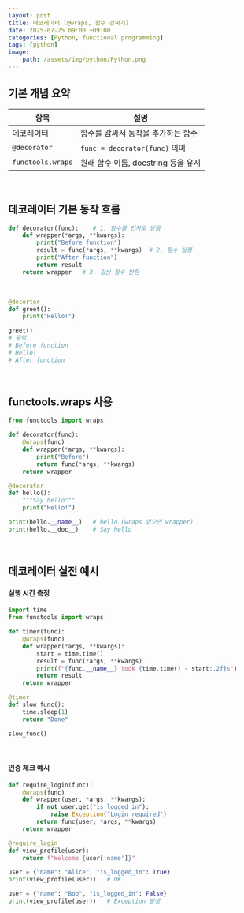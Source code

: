```yaml
---
layout: post
title: 데코레이터 (@wraps, 함수 감싸기)
date: 2025-07-25 09:00 +09:00
categories: [Python, functional programming]
tags: [python]
image:
    path: /assets/img/python/Python.png
---
```


## 기본 개념 요약

| 항목 | 설명 |
|-|-|
| 데코레이터 | 함수를 감싸서 동작을 추가하는 함수 |
| `@decorator` | `func = decorator(func)` 의미 |
| `functools.wraps` | 원래 함수 이름, docstring 등을 유지 |

<br>

## 데코레이터 기본 동작 흐름

```python
def decorator(func):    # 1. 함수를 인자로 받음
    def wrapper(*args, **kwargs):
        print("Before function")
        result = func(*args, **kwargs)  # 2. 함수 실행
        print("After function")
        return result
    return wrapper   # 3. 감싼 함수 반환
```

<br>

```python
@decortor
def greet():
    print("Hello!")

greet()
# 출력:
# Before function
# Hello!
# After function
```

<br>

## functools.wraps 사용

```python
from functools import wraps

def decorator(func):
    @wraps(func)
    def wrapper(*args, **kwargs):
        print("Before")
        return func(*args, **kwargs)
    return wrapper

@decorator
def hello():
    """Say hello"""
    print("Hello!")

print(hello.__name__)   # hello (wraps 없으면 wrapper)
print(hello.__doc__)    # Say hello
```

<br>

## 데코레이터 실전 예시

#### 실행 시간 측정

```python
import time
from functools import wraps

def timer(func):
    @wraps(func)
    def wrapper(*args, **kwargs):
        start = time.time()
        result = func(*args, **kwargs)
        print(f"{func.__name__} took {time.time() - start:.2f}s")
        return result
    return wrapper

@timer
def slow_func():
    time.sleep(1)
    return "Done"

slow_func()
```

<br>

#### 인증 체크 예시

```python
def require_login(func):
    @wraps(func)
    def wrapper(user, *args, **kwargs):
        if not user.get("is_logged_in"):
            raise Exception("Login required")
        return func(user, *args, **kwargs)
    return wrapper

@require_login
def view_profile(user):
    return f"Welcome {user['name']}"

user = {"name": "Alice", "is_logged_in": True}
print(view_profile(user))   # OK

user = {"name": "Bob", "is_logged_in": False}
print(view_profile(user))   # Exception 발생
```

